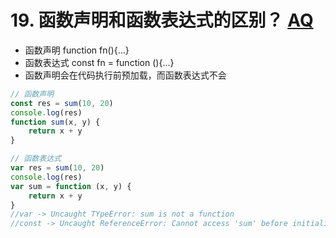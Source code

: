# 19. 函数声明和函数表达式的区别？ [AQ](./00-question.md)

- 函数声明 function fn(){...}
- 函数表达式 const fn = function (){...}
- 函数声明会在代码执行前预加载，而函数表达式不会

```javascript
// 函数声明
const res = sum(10, 20)
console.log(res)
function sum(x, y) {
    return x + y
}

// 函数表达式
var res = sum(10, 20)
console.log(res)
var sum = function (x, y) {
    return x + y
}
//var -> Uncaught TYpeError: sum is not a function
//const -> Uncaught ReferenceError: Cannot access 'sum' before initialization
```

